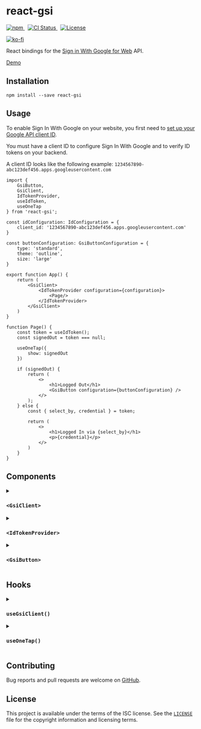 # react-gsi

<p>
    <a href="https://www.npmjs.com/package/react-gsi" target="_blank" rel="noreferrer">
      <img alt="npm" src="https://img.shields.io/npm/v/react-gsi.svg" />
    </a>&nbsp;
    <a href="https://github.com/michaelbull/react-gsi/actions?query=workflow%3Aci" target="_blank" rel="noreferrer">
      <img alt="CI Status" src="https://github.com/michaelbull/react-gsi/workflows/ci/badge.svg" />
    </a>&nbsp;
    <a href="https://github.com/michaelbull/react-gsi/blob/master/LICENSE" target="_blank" rel="noreferrer">
      <img alt="License" src="https://img.shields.io/github/license/michaelbull/react-gsi.svg" />
    </a>
</p>
<p>
  <a href="https://ko-fi.com/R5R0CFMN6" target="_blank" rel="noreferrer">
    <img alt="ko-fi" src="https://ko-fi.com/img/githubbutton_sm.svg" />
  </a>
</p>

React bindings for the [Sign in With Google for Web][gsi-overview] API.

[Demo][storybook]

## Installation

```shell
npm install --save react-gsi
```

## Usage

To enable Sign In With Google on your website, you first need to
[set up your Google API client ID][gsi-overview].

You must have a client ID to configure Sign In With Google and to verify ID
tokens on your backend.

A client ID looks like the following example:
`1234567890-abc123def456.apps.googleusercontent.com`

```tsx
import {
    GsiButton,
    GsiClient,
    IdTokenProvider,
    useIdToken,
    useOneTap
} from 'react-gsi';

const idConfiguration: IdConfiguration = {
    client_id: '1234567890-abc123def456.apps.googleusercontent.com'
}

const buttonConfiguration: GsiButtonConfiguration = {
    type: 'standard',
    theme: 'outline',
    size: 'large'
}

export function App() {
    return (
        <GsiClient>
            <IdTokenProvider configuration={configuration}>
                <Page/>
            </IdTokenProvider>
        </GsiClient>
    )
}

function Page() {
    const token = useIdToken();
    const signedOut = token === null;

    useOneTap({
        show: signedOut
    })

    if (signedOut) {
        return (
            <>
                <h1>Logged Out</h1>
                <GsiButton configuration={buttonConfiguration} />
            </>
        );
    } else {
        const { select_by, credential } = token;

        return (
            <>
                <h1>Logged In via {select_by}</h1>
                <p>{credential}</p>
            </>
        )
    }
}
```

## Components

<details>
<summary><h3><code>&lt;GsiClient&gt;</code></h3></summary>
<p>

The `<GsiClient>` component initializes the [Sign-In JavaScript API][gsi-api].

Fallbacks can be provided whilst the library is loading or if it has failed to load.

```tsx
function LoadingFallback() {
    return <span>Loading...</span>
}

function ErrorFallback() {
    return <span>Error</span>
}

function App() {
    return (
        <GsiClient loading={LoadingFallback} error={ErrorFallback}>
            Library Loaded
        </GsiClient>
    );
}
```
</p>
</details>

<details>
<summary><h3><code>&lt;IdTokenProvider&gt;</code></h3></summary>
<p>

The `<IdTokenProvider>` initializes the API with the supplied [`IdConfiguration`][IdConfiguration].

When the API invokes the [`callback`][callback] to indicate a successful sign-in, the ID Token
returned is stored and passed to the children of the `<IdTokenProvider>` via an `<IdTokenContext>`.

Children may access the token in the current context by using the `useIdToken()` hook.

```tsx
const idConfiguration: IdConfiguration = {
    client_id: '1234567890-abc123def456.apps.googleusercontent.com'
}

function App() {
    return (
        <GsiClient>
            <IdTokenProvider configuration={idConfiguration}>
                <Page />
            </IdTokenProvider>
        </GsiClient>
    );
}

function Page() {
    const token = useIdToken();

    ...
}
```
</p>
</details>

<details>
<summary><h3><code>&lt;GsiButton&gt;</code></h3></summary>
<p>

The `<GsiButton>` will render the "Sign in with Google" button.

```tsx
function App() {
    return (
        <GsiClient>
            <GsiButton configuration={buttonConfiguration} />
        </GsiClient>
    );
}
```

![A button that says 'Sign in with Google' with no personalized information.](https://developers.google.com/static/identity/gsi/web/images/standard-button-white.png)

</p>
</details>

## Hooks

<details>
<summary><h3><code>useGsiClient()</code></h3></summary>
<p>

The `useGsiClient()` hook initializes the [JavaScript API][gsi-api].

The status of the script can be accessed via the return type.

```tsx
function App() {
    const { status } = useGsiClient();

    switch (status.type) {
        case 'loading':
            return <span>Loading...</span>;
        case 'loaded':
            return <Page />;
        case 'error':
            return <span>Error</span>;
    }
}
```
</p>
</details>

<details>
<summary><h3><code>useOneTap()</code></h3></summary>
<p>

The `useOneTap()` hook controls the One Tap flow.

The flow can begin by calling `prompt`, and can be stopped by calling `cancel.`

By default, the flow will begin automatically on mount. This can be changed by
setting the `show` flag to `false`.

```tsx
function App() {
    const { prompt, cancel } = useOneTap({
        show: true // show on mount
    });

    return (
        <>
            <button type="button" onClick={prompt}>Prompt</button>
            <button type="button" onClick={cancel}>Cancel</button>
        </>
    )
}
```

![Account Chooser page](https://developers.google.com/static/identity/gsi/web/images/one-tap-ac.png)

</p>
</details>

## Contributing

Bug reports and pull requests are welcome on [GitHub][github].

## License

This project is available under the terms of the ISC license. See the
[`LICENSE`](LICENSE) file for the copyright information and licensing terms.

[npm]: https://www.npmjs.com/package/react-gsi
[github]: https://github.com/michaelbull/react-gsi
[storybook]: https://michaelbull.github.io/react-gsi/?path=/story/examples
[gsi-overview]: https://developers.google.com/identity/gsi/web/guides/overview
[gsi-api]: https://developers.google.com/identity/gsi/web/reference/js-reference
[IdConfiguration]: https://developers.google.com/identity/gsi/web/reference/js-reference#IdConfiguration
[callback]: https://developers.google.com/identity/gsi/web/reference/js-reference#callback
